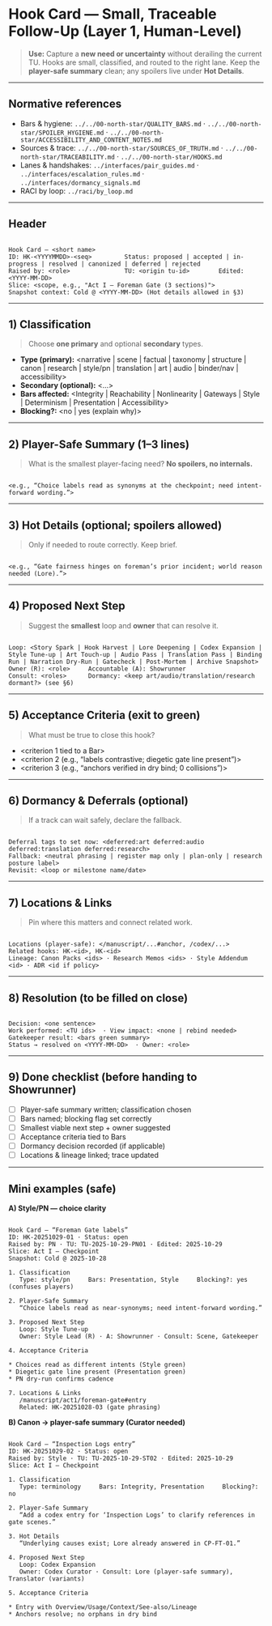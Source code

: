 # Hook Card — Small, Traceable Follow-Up (Layer 1, Human-Level)

> **Use:** Capture a **new need or uncertainty** without derailing the current TU. Hooks are small, classified, and routed to the right lane. Keep the **player-safe summary** clean; any spoilers live under **Hot Details**.

---

## Normative references

- Bars & hygiene: `../../00-north-star/QUALITY_BARS.md` · `../../00-north-star/SPOILER_HYGIENE.md` · `../../00-north-star/ACCESSIBILITY_AND_CONTENT_NOTES.md`
- Sources & trace: `../../00-north-star/SOURCES_OF_TRUTH.md` · `../../00-north-star/TRACEABILITY.md` · `../../00-north-star/HOOKS.md`
- Lanes & handshakes: `../interfaces/pair_guides.md` · `../interfaces/escalation_rules.md` · `../interfaces/dormancy_signals.md`
- RACI by loop: `../raci/by_loop.md`

---

## Header

```

Hook Card — <short name>
ID: HK-<YYYYMMDD>-<seq>         Status: proposed | accepted | in-progress | resolved | canonized | deferred | rejected
Raised by: <role>               TU: <origin tu-id>        Edited: <YYYY-MM-DD>
Slice: <scope, e.g., "Act I — Foreman Gate (3 sections)">
Snapshot context: Cold @ <YYYY-MM-DD> (Hot details allowed in §3)

```

---

## 1) Classification

> Choose **one primary** and optional **secondary** types.

- **Type (primary):** <narrative | scene | factual | taxonomy | structure | canon | research | style/pn | translation | art | audio | binder/nav | accessibility>
- **Secondary (optional):** <…>
- **Bars affected:** <Integrity | Reachability | Nonlinearity | Gateways | Style | Determinism | Presentation | Accessibility>
- **Blocking?:** <no | yes (explain why)>

---

## 2) Player-Safe Summary (1–3 lines)

> What is the smallest player-facing need? **No spoilers, no internals.**

```

<e.g., “Choice labels read as synonyms at the checkpoint; need intent-forward wording.”>

```

---

## 3) Hot Details (optional; spoilers allowed)

> Only if needed to route correctly. Keep brief.

```

<e.g., “Gate fairness hinges on foreman’s prior incident; world reason needed (Lore).”>

```

---

## 4) Proposed Next Step

> Suggest the **smallest** loop and **owner** that can resolve it.

```

Loop: <Story Spark | Hook Harvest | Lore Deepening | Codex Expansion | Style Tune-up | Art Touch-up | Audio Pass | Translation Pass | Binding Run | Narration Dry-Run | Gatecheck | Post-Mortem | Archive Snapshot>
Owner (R): <role>     Accountable (A): Showrunner
Consult: <roles>      Dormancy: <keep art/audio/translation/research dormant?> (see §6)

```

---

## 5) Acceptance Criteria (exit to green)

> What must be true to close this hook?

- <criterion 1 tied to a Bar>
- <criterion 2 (e.g., “labels contrastive; diegetic gate line present”)>
- <criterion 3 (e.g., “anchors verified in dry bind; 0 collisions”)>

---

## 6) Dormancy & Deferrals (optional)

> If a track can wait safely, declare the fallback.

```

Deferral tags to set now: <deferred:art deferred:audio deferred:translation deferred:research>
Fallback: <neutral phrasing | register map only | plan-only | research posture label>
Revisit: <loop or milestone name/date>

```

---

## 7) Locations & Links

> Pin where this matters and connect related work.

```

Locations (player-safe): </manuscript/...#anchor, /codex/...>
Related hooks: HK-<id>, HK-<id>
Lineage: Canon Packs <ids> · Research Memos <ids> · Style Addendum <id> · ADR <id if policy>

```

---

## 8) Resolution (to be filled on close)

```

Decision: <one sentence>
Work performed: <TU ids>  · View impact: <none | rebind needed>
Gatekeeper result: <bars green summary>
Status → resolved on <YYYY-MM-DD>  · Owner: <role>

```

---

## 9) Done checklist (before handing to Showrunner)

- [ ] Player-safe summary written; classification chosen  
- [ ] Bars named; blocking flag set correctly  
- [ ] Smallest viable next step + owner suggested  
- [ ] Acceptance criteria tied to Bars  
- [ ] Dormancy decision recorded (if applicable)  
- [ ] Locations & lineage linked; trace updated

---

## Mini examples (safe)

**A) Style/PN — choice clarity**

```

Hook Card — “Foreman Gate labels”
ID: HK-20251029-01 · Status: open
Raised by: PN · TU: TU-2025-10-29-PN01 · Edited: 2025-10-29
Slice: Act I — Checkpoint
Snapshot: Cold @ 2025-10-28

1. Classification
   Type: style/pn     Bars: Presentation, Style     Blocking?: yes (confuses players)

2. Player-Safe Summary
   “Choice labels read as near-synonyms; need intent-forward wording.”

3. Proposed Next Step
   Loop: Style Tune-up
   Owner: Style Lead (R) · A: Showrunner · Consult: Scene, Gatekeeper

4. Acceptance Criteria

* Choices read as different intents (Style green)
* Diegetic gate line present (Presentation green)
* PN dry-run confirms cadence

7. Locations & Links
   /manuscript/act1/foreman-gate#entry
   Related: HK-20251028-03 (gate phrasing)

```

**B) Canon → player-safe summary (Curator needed)**

```

Hook Card — “Inspection Logs entry”
ID: HK-20251029-02 · Status: open
Raised by: Style · TU: TU-2025-10-29-ST02 · Edited: 2025-10-29
Slice: Act I — Checkpoint

1. Classification
   Type: terminology     Bars: Integrity, Presentation     Blocking?: no

2. Player-Safe Summary
   “Add a codex entry for ‘Inspection Logs’ to clarify references in gate scenes.”

3. Hot Details
   “Underlying causes exist; Lore already answered in CP-FT-01.”

4. Proposed Next Step
   Loop: Codex Expansion
   Owner: Codex Curator · Consult: Lore (player-safe summary), Translator (variants)

5. Acceptance Criteria

* Entry with Overview/Usage/Context/See-also/Lineage
* Anchors resolve; no orphans in dry bind

```
